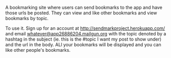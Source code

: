 A bookmarking site where users can send bookmarks to the app and have those urls be posted. They can view and like other bookmarks and view bookmarks by topic. 


To use it. Sign up for an account at http://sendmarkproject.herokuapp.com/ and email whatever@app26886204.mailgun.org with the topic denoted by a hashtag in the subject (ie. this is the #topic I want my post to show under) and the url in the body. ALl your bookmarks will be displayed and you can like other people's bookmarks. 


